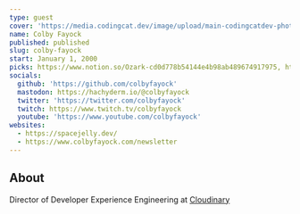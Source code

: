 ```yaml
---
type: guest
cover: 'https://media.codingcat.dev/image/upload/main-codingcatdev-photo/podcast-guest/colbyfayock'
name: Colby Fayock
published: published
slug: colby-fayock
start: January 1, 2000
picks: https://www.notion.so/Ozark-cd0d778b54144e4b98ab489674917975, https://www.notion.so/Peacemaker-788e450d24694546802599f9323a53cb
socials:
  github: 'https://github.com/colbyfayock'
  mastodon: https://hachyderm.io/@colbyfayock
  twitter: 'https://twitter.com/colbyfayock'
  twitch: https://www.twitch.tv/colbyfayock
  youtube: 'https://www.youtube.com/colbyfayock'
websites:
  - https://spacejelly.dev/
  - https://www.colbyfayock.com/newsletter
---
```


## About

Director of Developer Experience Engineering at [Cloudinary](https://cloudinary.com/)
